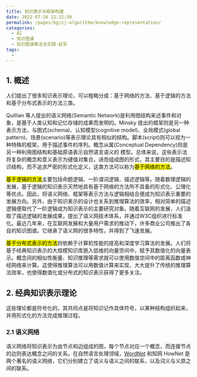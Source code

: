 ```yaml
---
title: 知识表示与框架构建
date: 2022-07-26 22:32:59
permalink: /pages/kg/zj-algorithm/knowledge-representation/
categories:
  - AI
  - 知识图谱
  - 知识图谱算法与实践-赵军
tags:
  - 
---
```


## 1. 概述

人们提出了很多知识表示理论，可以粗略分成：基于网络的方法、基于逻辑的方法和基于分布式表示的方法三类。

Quillian 等人提出的语义网络(Semantic Network)是利用图结构来述事件和对象，是基于人类认知和记忆存储的成果而发明的。Minsky 提出的框架则是另一种表示方法，与图式(schema)、认知模型(cognitive model)、全局模式(global pattern)、场景(scenario)等表示理论具有相似的结构。脚本(script)则可以视为一种特殊的框架，用于描述事件的序列。概念从属(Conceptual Dependency)则是另一种利用图结构和基础原语表示自然语言语义的
模型。总体来说，这些表示法将复杂的概念和意义表示为键值对集合，进而组成图的形式，其主要目的是描述知识结构，而不追求严密的形式化定义，这类方法可以称为<mark>基于网络的方法</mark>。

<mark>基于逻辑的方法</mark>主要包括命题逻辑、一阶谓词逻辑、描述逻辑等。随着数理逻辑的发展，基于逻辑的知识表示天然地具有基于网络的方法所不具备的形式化、公理化等优点。因此，将语义网络、框架等表示方法与逻辑相结合便成为知识表示重要的发展方向。另外，由于知识表示的设计也关系到推理算法的效率，相对简单的描述逻辑便取代了一阶逻辑成为知识表示的主要研究对象。随着互联网的发展，人们汲取了描述逻辑的发展成果，提出了语义网技术体系，并通过W3C组织进行标准化。最近几年来，在互联网发展和大量用户需求的推动下，许多商业公司推出了各自的知识图谱。它继承了语义网的很多特性，并得到了飞速发展。

<mark>基于分布式表示的方法</mark>则依赖于计算机性能的提高和深度学习算法的发展。人们将基于经典知识表示的大规模知识库嵌入低维的向量空间中，赋予其数值化的向量表示。概念间的相似性衡量、知识推理等需求就可以使用数值空间中的距离函数或神经网络来计算。这使得推理算法可以用数值计算来实现，大大提升了传统的推理算法效率，也使得数值化或分布式的知识表示获得了更多关注。

## 2. 经典知识表示理论

这些理论都是符号化的，其共同点是将知识记作具体符号，以某种结构组织起来，并用形式化的方法完成推理过程。

### 2.1 语义网络

语义网络将知识表示为由节点和边组成的图，每个节点对应一个概念，而连接节点的边则表达概念之间的关系。在自然语言处理领域，[WordNet](https://wordnet.princeton.edu/) 和知网 HowNet 是两个著名的语义网络，它们分别建立了语义与语义之间的联系，以及词义与义原之间的联系。

